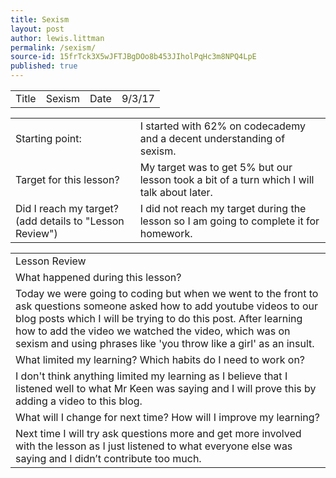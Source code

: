 ```yaml
---
title: Sexism
layout: post
author: lewis.littman
permalink: /sexism/
source-id: 15frTck3X5wJFTJBgDOo8b453JIholPqHc3m8NPQ4LpE
published: true
---
```

<table>
  <tr>
    <td>Title</td>
    <td>Sexism</td>
    <td>Date</td>
    <td>9/3/17</td>
  </tr>
</table>


<table>
  <tr>
    <td>Starting point:</td>
    <td>I started with 62% on codecademy and a decent understanding of sexism.</td>
  </tr>
  <tr>
    <td>Target for this lesson?</td>
    <td>My target was to get 5% but our lesson took a bit of a turn which I will talk about later.</td>
  </tr>
  <tr>
    <td>Did I reach my target? 
(add details to "Lesson Review")</td>
    <td>I did not reach my target during the lesson so I am going to complete it for homework.</td>
  </tr>
</table>


<table>
  <tr>
    <td>Lesson Review</td>
  </tr>
  <tr>
    <td>What happened during this lesson?</td>
  </tr>
  <tr>
    <td>Today we were going to coding but when we went to the front to ask questions someone asked how to add youtube videos to our blog posts which I will be trying to do this post. After learning how to add the video we watched the video, which was on sexism and using phrases like 'you throw like a girl' as an insult.</td>
  </tr>
  <tr>
    <td>What limited my learning? Which habits do I need to work on? </td>
  </tr>
  <tr>
    <td>I don't think anything limited my learning as I believe that I listened well to what Mr Keen was saying and I will prove this by adding a video to this blog.</td>
  </tr>
  <tr>
    <td>What will I change for next time? How will I improve my learning?</td>
  </tr>
  <tr>
    <td>Next time I will try ask questions more and get more involved with the lesson as I just listened to what everyone else was saying and I didn’t contribute too much.</td>
  </tr>
</table>


